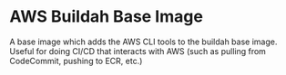 # AWS Buildah Base Image
A base image which adds the AWS CLI tools to the buildah base image.
Useful for doing CI/CD that interacts with AWS (such as pulling from CodeCommit, pushing to ECR, etc.)